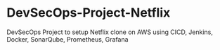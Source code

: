 # DevSecOps-Project-Netflix
DevSecOps Project to setup Netflix clone on AWS using CICD, Jenkins, Docker, SonarQube, Prometheus, Grafana 
